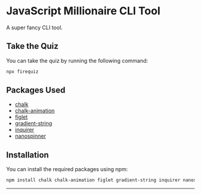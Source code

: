 # JavaScript Millionaire CLI Tool

A super fancy CLI tool.

## Take the Quiz

You can take the quiz by running the following command:

```bash
npx firequiz
```

## Packages Used

- [chalk](https://www.npmjs.com/package/chalk)
- [chalk-animation](https://www.npmjs.com/package/chalk-animation)
- [figlet](https://www.npmjs.com/package/figlet)
- [gradient-string](https://www.npmjs.com/package/gradient-string)
- [inquirer](https://www.npmjs.com/package/inquirer)
- [nanospinner](https://www.npmjs.com/package/nanospinner)

## Installation

You can install the required packages using npm:

```bash
npm install chalk chalk-animation figlet gradient-string inquirer nanospinner
```

---
